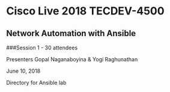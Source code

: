 # Cisco Live 2018 TECDEV-4500 

## Network Automation with Ansible

###Session 1 - 30 attendees

Presenters Gopal Naganaboyina & Yogi Raghunathan

June 10, 2018

Directory for Ansible lab

